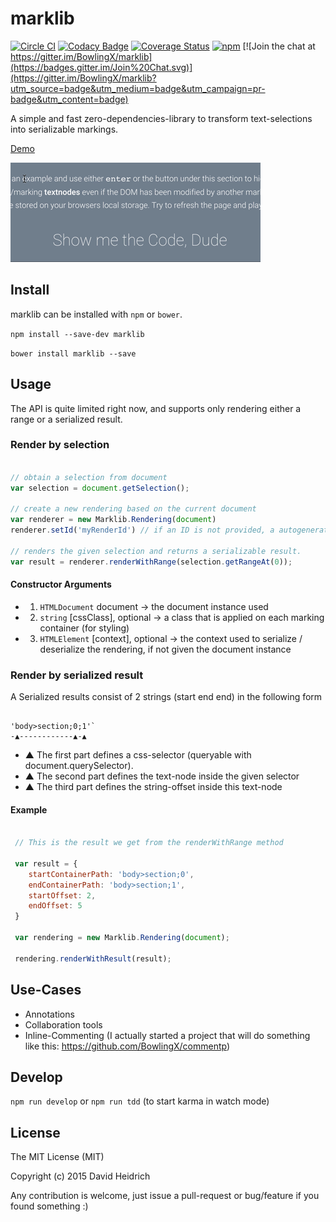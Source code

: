 # marklib

[![Circle CI](https://circleci.com/gh/BowlingX/marklib.svg?style=svg)](https://circleci.com/gh/BowlingX/marklib)
[![Codacy Badge](https://www.codacy.com/project/badge/d31afc00c2f04ba2848f3991d6b17e47)](https://www.codacy.com/app/billing/marklib)
[![Coverage Status](https://coveralls.io/repos/BowlingX/marklib/badge.svg?branch=master)](https://coveralls.io/r/BowlingX/marklib?branch=master)
[![npm](https://img.shields.io/npm/v/marklib.svg?style=flat-square)](https://www.npmjs.com/package/marklib)
[![Join the chat at https://gitter.im/BowlingX/marklib](https://badges.gitter.im/Join%20Chat.svg)](https://gitter.im/BowlingX/marklib?utm_source=badge&utm_medium=badge&utm_campaign=pr-badge&utm_content=badge)

A simple and fast zero-dependencies-library to transform text-selections into serializable markings.

[Demo](http://bowlingx.github.io/marklib/)

![Demo-Gif](https://raw.githubusercontent.com/BowlingX/marklib/master/marklib.gif)

## Install

marklib can be installed with `npm` or `bower`.

`npm install --save-dev marklib`

`bower install marklib --save`

## Usage

The API is quite limited right now, and supports only rendering either a range or a serialized result.

### Render by selection

``` javascript

// obtain a selection from document
var selection = document.getSelection();

// create a new rendering based on the current document
var renderer = new Marklib.Rendering(document)
renderer.setId('myRenderId') // if an ID is not provided, a autogenerated one will be used

// renders the given selection and returns a serializable result.
var result = renderer.renderWithRange(selection.getRangeAt(0));

```

#### Constructor Arguments

- 1) `HTMLDocument` document -> the document instance used
- 2) `string` [cssClass], optional -> a class that is applied on each marking container (for styling)
- 3) `HTMLElement` [context], optional -> 
    the context used to serialize / deserialize the rendering, if not given the document instance


### Render by serialized result

A Serialized results consist of 2 strings (start end end) in the following form

```

'body>section;0;1'`
-▲------------▲-▲ 

```

- ▲ The first part defines a css-selector (queryable with document.querySelector).
- ▲ The second part defines the text-node inside the given selector
- ▲ The third part defines the string-offset inside this text-node

#### Example

``` javascript

 // This is the result we get from the renderWithRange method
 
 var result = {
    startContainerPath: 'body>section;0',
    endContainerPath: 'body>section;1',
    startOffset: 2,
    endOffset: 5
 }

 var rendering = new Marklib.Rendering(document);
 
 rendering.renderWithResult(result);

```

## Use-Cases

- Annotations
- Collaboration tools
- Inline-Commenting (I actually started a project that will do something like this: https://github.com/BowlingX/commentp)

## Develop

`npm run develop` or `npm run tdd` (to start karma in watch mode)

## License

The MIT License (MIT)

Copyright (c) 2015 David Heidrich

Any contribution is welcome, just issue a pull-request or bug/feature if you found something :)


